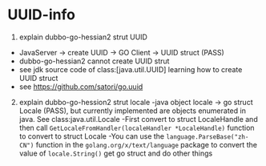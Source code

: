 # UUID-info

1. explain dubbo-go-hessian2 strut UUID
- JavaServer -> create UUID -> GO Client -> UUID struct (PASS)
- dubbo-go-hessian2 cannot create UUID strut
- see jdk source code of class:[java.util.UUID] learning how to create UUID struct
- see https://github.com/satori/go.uuid
2. explain dubbo-go-hession2 strut locale 
-java object locale -> go struct Locale (PASS), but currently implemented are objects enumerated in java. See class:java.util.Locale
-First convert to struct LocaleHandle and then call `GetLocaleFromHandler(localeHandler *LocaleHandle)` function to convert to struct Locale 
-You can use the `language.ParseBase("zh-CN")` function in the `golang.org/x/text/language` package to convert the value of `locale.String()` get go struct and do other things  